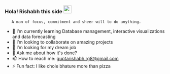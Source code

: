 ### Hola! Rishabh this side <img src="https://github.com/thomasbnt/thomasbnt/blob/me/assets/hi.gif" width="25px">
       A man of focus, commitment and sheer will to do anything.


- 🌱 I’m currently learning Database management, interactive visualizations and data forecasting
- 👯 I’m looking to collaborate on amazing projects
- 🤔 I’m looking for my dream job 
- 💬 Ask me about how it's done?
- 📫 How to reach me: guptarishabh.rg8@gmail.com
- ⚡ Fun fact: I like chole bhature more than pizza

